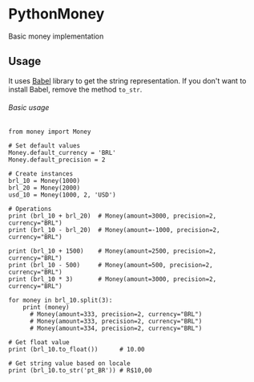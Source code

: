 # PythonMoney
Basic money implementation

## Usage

It uses [Babel](http://babel.pocoo.org/en/latest/) library to get the string representation.
If you don't want to install Babel, remove the method `to_str`.

###### Basic usage
```
from money import Money

# Set default values
Money.default_currency = 'BRL'
Money.default_precision = 2

# Create instances
brl_10 = Money(1000)
brl_20 = Money(2000)
usd_10 = Money(1000, 2, 'USD')

# Operations
print (brl_10 + brl_20)  # Money(amount=3000, precision=2, currency="BRL")
print (brl_10 - brl_20)  # Money(amount=-1000, precision=2, currency="BRL")

print (brl_10 + 1500)    # Money(amount=2500, precision=2, currency="BRL")
print (brl_10 - 500)     # Money(amount=500, precision=2, currency="BRL")
print (brl_10 * 3)       # Money(amount=3000, precision=2, currency="BRL")

for money in brl_10.split(3):
    print (money)
      # Money(amount=333, precision=2, currency="BRL")
      # Money(amount=333, precision=2, currency="BRL")
      # Money(amount=334, precision=2, currency="BRL")

# Get float value
print (brl_10.to_float())      # 10.00

# Get string value based on locale
print (brl_10.to_str('pt_BR')) # R$10,00
```
